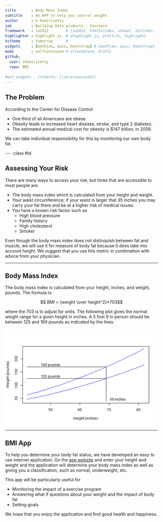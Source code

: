```yaml
---
title       : Body Mass Index
subtitle    : An APP to help you control weight
author      : S Komirisetty
job         : Building Data products - Coursera
framework   : io2012        # {io2012, html5slides, shower, dzslides, ...}
highlighter : highlight.js  # {highlight.js, prettify, highlight}
hitheme     : tomorrow      # 
widgets     : [mathjax, quiz, bootstrap] # {mathjax, quiz, bootstrap}
mode        : selfcontained # {standalone, draft}
github:
  user: skomirisetty
  repo: BMI
  
#ext_widgets : {rCharts: [libraries/nvd3]}
---
```


## The Problem

According to the Center for Disease Control

* One third of all Americans are obese.
* Obesity leads to increased heart disease, stroke, and type 2 diabetes.
* The estimated annual medical cost for obesity is $147 billion, in 2008.

We can take individual responsibility for this by monitoring our own body fat.

--- .class #id 

## Assessing Your Risk

There are many ways to access your risk, but three that are accessible to most people are:

* The body mass index which is calculated from your height and weight.
* Your waist circumference; if your waist is larger that 35 inches you may carry your fat there and be at a higher risk of medical issues.
* You have a known risk factor such as
  * High blood pressure
  * Family history
  * High cholesterol
  * Smoker  
  
Even though the body mass index does not distinquish between fat and muscle, we will use it for measure of body fat because it does take into account height.  We suggest that you use this metric in combination with advice from your physician.

---  


## Body Mass Index

The body mass index is calculated from your height, inches, and weight, pounds.  The formula is:

$$ BMI = {weight \over height^2}*703$$

where the 703 is to adjust for units.  The following plot gives the normal weight range for a given height in inches.  A 5 foot 9 in person should be between 125 and 169 pounds as indicated by the lines.  

![plot of chunk unnamed-chunk-1](figure/unnamed-chunk-1.png) 


    


---

## BMI App

To help you determine your body fat status, we have developed an easy to use internet application.  Go the [app website](https://bawcos.shinyapps.io/BMI_Calculator/) and enter your height and weight and the application will determine your body mass index as well as giving you a classification, such as normal, underweight, etc.  

This app will be particularly useful for
* Monitoring the impact of a exercise program
* Answering what if questions about your weight and the impact of body fat
* Setting goals  

We hope that you enjoy the application and find good health and happiness. 

